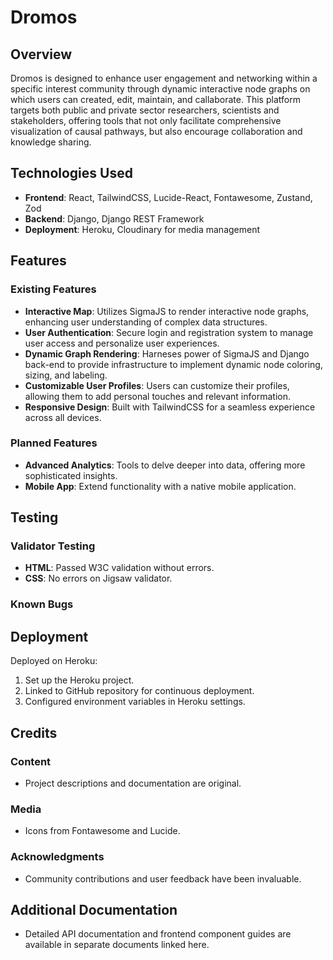 # Dromos

## Overview

Dromos is designed to enhance user engagement and networking within a specific interest community through dynamic interactive node graphs on which users can created, edit, maintain, and callaborate. This platform targets both public and private sector researchers, scientists and stakeholders, offering tools that not only facilitate comprehensive visualization of causal pathways, but also encourage collaboration and knowledge sharing.

## Technologies Used

- **Frontend**: React, TailwindCSS, Lucide-React, Fontawesome, Zustand, Zod
- **Backend**: Django, Django REST Framework
- **Deployment**: Heroku, Cloudinary for media management

## Features

### Existing Features

- **Interactive Map**: Utilizes SigmaJS to render interactive node graphs, enhancing user understanding of complex data structures.
- **User Authentication**: Secure login and registration system to manage user access and personalize user experiences.
- **Dynamic Graph Rendering**: Harneses power of SigmaJS and Django back-end to provide infrastructure to implement dynamic node coloring, sizing, and labeling.
- **Customizable User Profiles**: Users can customize their profiles, allowing them to add personal touches and relevant information.
- **Responsive Design**: Built with TailwindCSS for a seamless experience across all devices.

### Planned Features

- **Advanced Analytics**: Tools to delve deeper into data, offering more sophisticated insights.
- **Mobile App**: Extend functionality with a native mobile application.

## Testing

### Validator Testing

- **HTML**: Passed W3C validation without errors.
- **CSS**: No errors on Jigsaw validator.

### Known Bugs

## Deployment

Deployed on Heroku:

1. Set up the Heroku project.
2. Linked to GitHub repository for continuous deployment.
3. Configured environment variables in Heroku settings.

## Credits

### Content

- Project descriptions and documentation are original.

### Media

- Icons from Fontawesome and Lucide.

### Acknowledgments

- Community contributions and user feedback have been invaluable.

## Additional Documentation

- Detailed API documentation and frontend component guides are available in separate documents linked here.
